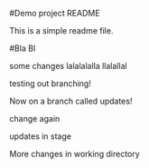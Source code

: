#Demo project README

This is a simple readme file.

#Bla Bl

some changes   lalalalalla
llalallal

testing out branching!

Now on a branch called updates!

change again

updates in stage

More changes in working directory

